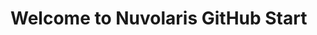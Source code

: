 # Welcome to Nuvolaris GitHub Start

![![](deploy-on-nuvolaris.png)](https://github.com/apps/gh-nuvapp)

